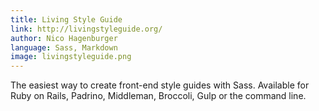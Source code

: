 ```yaml
---
title: Living Style Guide
link: http://livingstyleguide.org/
author: Nico Hagenburger
language: Sass, Markdown
image: livingstyleguide.png
---
```


The easiest way to create front-end style guides with Sass.
Available for Ruby on Rails, Padrino, Middleman, Broccoli, Gulp or the command line.
